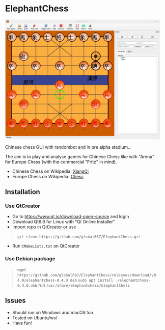 # ElephantChess

![A Screenshot](html/Screenshot.jpg)

Chinese chess GUI with randombot and in pre alpha stadium...

The aim is to play and analyse games for Chinese Chess like with "Arena" 
for Europe Chess (with the commercial "Fritz" in mind).

- Chinese Chess on Wikipedia: <a href="https://en.wikipedia.org/wiki/Xiangqi">XiangQi</a>
- Europe Chess on Wikipedia: <a href="https://en.wikipedia.org/wiki/Chess">Chess</a>

## Installation
### Use QtCreator
- Go to https://www.qt.io/download-open-source and login
- Download Qt6.6 for Linux with "Qt Online Installer"
- Import repo in QtCreator or use
> `git clone https://github.com/global667/ElephantChess.git`
- Run `CMakeLists.txt` on QtCreator
### Use Debian package
> `wget https://github.com/global667/ElephantChess/releases/download/v0.4.0/elephantchess-0.4.0.deb`
> `sudo apt install ./elephantchess-0.4.0.deb`
> run `/usr/share/elephantchess/ElephantChess`

## Issues
- Should run on Windows and macOS too
- Tested on Ubuntu/wsl
- Have fun!

